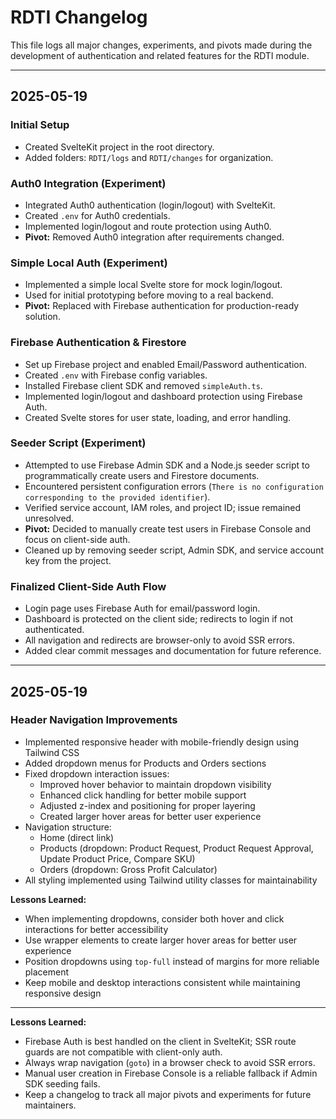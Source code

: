 # RDTI Changelog

This file logs all major changes, experiments, and pivots made during the development of authentication and related features for the RDTI module.

---

## 2025-05-19

### Initial Setup
- Created SvelteKit project in the root directory.
- Added folders: `RDTI/logs` and `RDTI/changes` for organization.

### Auth0 Integration (Experiment)
- Integrated Auth0 authentication (login/logout) with SvelteKit.
- Created `.env` for Auth0 credentials.
- Implemented login/logout and route protection using Auth0.
- **Pivot:** Removed Auth0 integration after requirements changed.

### Simple Local Auth (Experiment)
- Implemented a simple local Svelte store for mock login/logout.
- Used for initial prototyping before moving to a real backend.
- **Pivot:** Replaced with Firebase authentication for production-ready solution.

### Firebase Authentication & Firestore
- Set up Firebase project and enabled Email/Password authentication.
- Created `.env` with Firebase config variables.
- Installed Firebase client SDK and removed `simpleAuth.ts`.
- Implemented login/logout and dashboard protection using Firebase Auth.
- Created Svelte stores for user state, loading, and error handling.

### Seeder Script (Experiment)
- Attempted to use Firebase Admin SDK and a Node.js seeder script to programmatically create users and Firestore documents.
- Encountered persistent configuration errors (`There is no configuration corresponding to the provided identifier`).
- Verified service account, IAM roles, and project ID; issue remained unresolved.
- **Pivot:** Decided to manually create test users in Firebase Console and focus on client-side auth.
- Cleaned up by removing seeder script, Admin SDK, and service account key from the project.

### Finalized Client-Side Auth Flow
- Login page uses Firebase Auth for email/password login.
- Dashboard is protected on the client side; redirects to login if not authenticated.
- All navigation and redirects are browser-only to avoid SSR errors.
- Added clear commit messages and documentation for future reference.

---

## 2025-05-19

### Header Navigation Improvements
- Implemented responsive header with mobile-friendly design using Tailwind CSS
- Added dropdown menus for Products and Orders sections
- Fixed dropdown interaction issues:
  - Improved hover behavior to maintain dropdown visibility
  - Enhanced click handling for better mobile support
  - Adjusted z-index and positioning for proper layering
  - Created larger hover areas for better user experience
- Navigation structure:
  - Home (direct link)
  - Products (dropdown: Product Request, Product Request Approval, Update Product Price, Compare SKU)
  - Orders (dropdown: Gross Profit Calculator)
- All styling implemented using Tailwind utility classes for maintainability

**Lessons Learned:**
- When implementing dropdowns, consider both hover and click interactions for better accessibility
- Use wrapper elements to create larger hover areas for better user experience
- Position dropdowns using `top-full` instead of margins for more reliable placement
- Keep mobile and desktop interactions consistent while maintaining responsive design

---

**Lessons Learned:**
- Firebase Auth is best handled on the client in SvelteKit; SSR route guards are not compatible with client-only auth.
- Always wrap navigation (`goto`) in a browser check to avoid SSR errors.
- Manual user creation in Firebase Console is a reliable fallback if Admin SDK seeding fails.
- Keep a changelog to track all major pivots and experiments for future maintainers. 